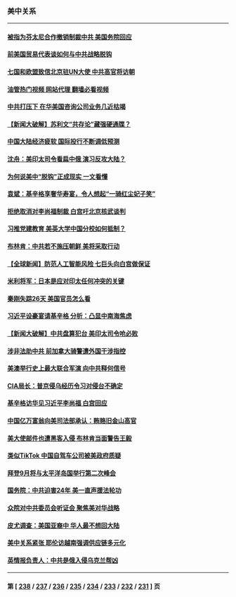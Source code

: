 ### 美中关系
---
#### [被指为芬太尼合作撤销制裁中共 美国务院回应](../../pages/nf1412576/n14041210.md?07251245) 
#### [前美国贸易代表谈如何与中共战略脱钩](../../pages/nf1412576/n14041084.md?07251245) 
#### [七国和欧盟致信北京驻UN大使 中共高官将访朝](../../pages/nf1412576/n14041093.md?07251245) 
#### [油管热门视频 网站代理 翻墙必看视频](http://138.2.39.72:81/youtube.html?epic-marker?07251245)
#### [中共打压下 在华美国咨询公司业务几近枯竭](../../pages/nf1412576/n14041062.md?07251245) 
#### [【新闻大破解】苏利文“共存论”藏强硬通牒？](../../pages/nf1412576/n14040959.md?07251245) 
#### [中国大陆经济疲软 国际投行不断调低预测](../../pages/nf1412576/n14040851.md?07251245) 
#### [沈舟：美印太司令看扁中俄 演习反攻大陆？](../../pages/nf1412576/n14040508.md?07251245) 
#### [为何说美中“脱钩”正成现实 一文看懂](../../pages/nf1412576/n14040091.md?07251245) 
#### [袁斌：基辛格享奢华寿宴，令人想起“一骑红尘妃子笑”](../../pages/nf1412576/n14040291.md?07251245) 
#### [拒绝取消对李尚福制裁 白宫吁北京核武谈判](../../pages/nf1412576/n14040022.md?07251245) 
#### [习推党建教育 美英大学中国分校如何抵制？](../../pages/nf1412576/n14039715.md?07251245) 
#### [布林肯：中共若不施压朝鲜 美将采取行动](../../pages/nf1412576/n14040025.md?07251245) 
#### [【全球新闻】防范人工智能风险 七巨头向白宫做保证](../../pages/nf1412576/n14039898.md?07251245) 
#### [米利将军：日本是应对印太任何冲突的关键](../../pages/nf1412576/n14039877.md?07251245) 
#### [秦刚失踪26天 美国官员怎么看](../../pages/nf1412576/n14039694.md?07251245) 
#### [习近平设豪宴请基辛格 分析：凸显中南海焦虑](../../pages/nf1412576/n14039627.md?07251245) 
#### [【新闻大破解】中共盘算犯台 美印太司令呛必败](../../pages/nf1412576/n14039523.md?07251245) 
#### [涉非法助中共 前加拿大骑警遭外国干涉指控](../../pages/nf1412576/n14039562.md?07251245) 
#### [美澳举行史上最大联合军演 向中共释何信号](../../pages/nf1412576/n14039536.md?07251245) 
#### [CIA局长：普京侵乌经历令习对侵台不确定](../../pages/nf1412576/n14039518.md?07251245) 
#### [基辛格访华见习近平李尚福 白宫回应](../../pages/nf1412576/n14039478.md?07251245) 
#### [中国亿万富翁向美司法部承认：贿赂旧金山高官](../../pages/nf1412576/n14039179.md?07251245) 
#### [美大使邮件也遭黑客入侵 布林肯当面警告王毅](../../pages/nf1412576/n14039388.md?07251245) 
#### [类似TikTok 中国自驾车公司被美政府质疑](../../pages/nf1412576/n14038922.md?07251245) 
#### [拜登9月将与太平洋岛国举行第二次峰会](../../pages/nf1412576/n14038838.md?07251245) 
#### [国务院：中共迫害24年 美一直声援法轮功](../../pages/nf1412576/n14038806.md?07251245) 
#### [众院对中共委员会听证会 聚焦美对华战略](../../pages/nf1412576/n14038798.md?07251245) 
#### [皮尤调查：美国亚裔中 华人最不想回大陆](../../pages/nf1412576/n14038718.md?07251245) 
#### [美中关系紧张 耶伦访越南强调供应链多元化](../../pages/nf1412576/n14038708.md?07251245) 
#### [英情报负责人：中共是俄入侵乌克兰帮凶](../../pages/nf1412576/n14038665.md?07251245) 

---
#### 第 [ [238](./238.md?07251245) / [237](./237.md?07251245) / [236](./236.md?07251245) / [235](./235.md?07251245) / [234](./234.md?07251245) / [233](./233.md?07251245) / [232](./232.md?07251245) / [231](./231.md?07251245) ] 页
